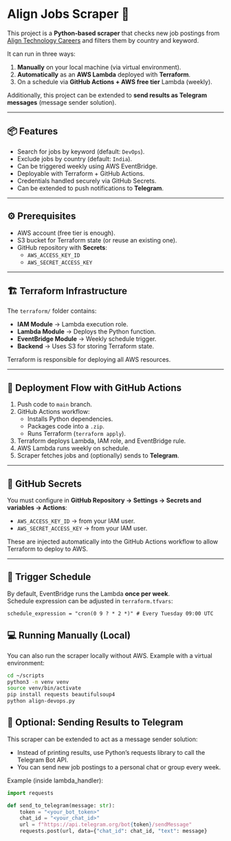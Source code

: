 # Align Jobs Scraper 🚀

This project is a **Python-based scraper** that checks new job postings from [Align Technology Careers](https://jobs.aligntech.com/) and filters them by country and keyword.

It can run in three ways:
1. **Manually** on your local machine (via virtual environment).
2. **Automatically** as an **AWS Lambda** deployed with **Terraform**.
3. On a schedule via **GitHub Actions + AWS free tier** Lambda (weekly).

Additionally, this project can be extended to **send results as Telegram messages** (message sender solution).

---

## 📦 Features
- Search for jobs by keyword (default: `DevOps`).
- Exclude jobs by country (default: `India`).
- Can be triggered weekly using AWS EventBridge.
- Deployable with Terraform + GitHub Actions.
- Credentials handled securely via GitHub Secrets.
- Can be extended to push notifications to **Telegram**.

---

## ⚙️ Prerequisites
- AWS account (free tier is enough).
- S3 bucket for Terraform state (or reuse an existing one).
- GitHub repository with **Secrets**:
  - `AWS_ACCESS_KEY_ID`
  - `AWS_SECRET_ACCESS_KEY`

---

## 🏗️ Terraform Infrastructure

The `terraform/` folder contains:
- **IAM Module** → Lambda execution role.
- **Lambda Module** → Deploys the Python function.
- **EventBridge Module** → Weekly schedule trigger.
- **Backend** → Uses S3 for storing Terraform state.

Terraform is responsible for deploying all AWS resources.

---

## 🔄 Deployment Flow with GitHub Actions

1. Push code to `main` branch.
2. GitHub Actions workflow:
   - Installs Python dependencies.
   - Packages code into a `.zip`.
   - Runs Terraform (`terraform apply`).
3. Terraform deploys Lambda, IAM role, and EventBridge rule.
4. AWS Lambda runs weekly on schedule.
5. Scraper fetches jobs and (optionally) sends to **Telegram**.

---

## 🔑 GitHub Secrets

You must configure in **GitHub Repository → Settings → Secrets and variables → Actions**:

- `AWS_ACCESS_KEY_ID` → from your IAM user.
- `AWS_SECRET_ACCESS_KEY` → from your IAM user.

These are injected automatically into the GitHub Actions workflow to allow Terraform to deploy to AWS.

---

## 📅 Trigger Schedule

By default, EventBridge runs the Lambda **once per week**.  
Schedule expression can be adjusted in `terraform.tfvars`:

```hcl
schedule_expression = "cron(0 9 ? * 2 *)" # Every Tuesday 09:00 UTC
```

## 💻 Running Manually (Local)

You can also run the scraper locally without AWS. Example with a virtual environment:
```bash
cd ~/scripts
python3 -m venv venv
source venv/bin/activate
pip install requests beautifulsoup4
python align-devops.py
```


## 📲 Optional: Sending Results to Telegram

This scraper can be extended to act as a message sender solution:

- Instead of printing results, use Python’s requests library to call the Telegram Bot API.
- You can send new job postings to a personal chat or group every week.

Example (inside lambda_handler):
```python
import requests

def send_to_telegram(message: str):
    token = "<your_bot_token>"
    chat_id = "<your_chat_id>"
    url = f"https://api.telegram.org/bot{token}/sendMessage"
    requests.post(url, data={"chat_id": chat_id, "text": message}
```